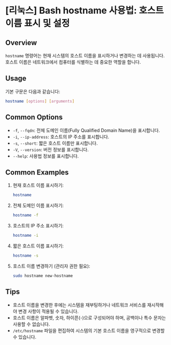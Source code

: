 # [리눅스] Bash hostname 사용법: 호스트 이름 표시 및 설정

## Overview
`hostname` 명령어는 현재 시스템의 호스트 이름을 표시하거나 변경하는 데 사용됩니다. 호스트 이름은 네트워크에서 컴퓨터를 식별하는 데 중요한 역할을 합니다.

## Usage
기본 구문은 다음과 같습니다:

```bash
hostname [options] [arguments]
```

## Common Options
- `-f`, `--fqdn`: 전체 도메인 이름(Fully Qualified Domain Name)을 표시합니다.
- `-i`, `--ip-address`: 호스트의 IP 주소를 표시합니다.
- `-s`, `--short`: 짧은 호스트 이름만 표시합니다.
- `-V`, `--version`: 버전 정보를 표시합니다.
- `--help`: 사용법 정보를 표시합니다.

## Common Examples

1. 현재 호스트 이름 표시하기:
   ```bash
   hostname
   ```

2. 전체 도메인 이름 표시하기:
   ```bash
   hostname -f
   ```

3. 호스트의 IP 주소 표시하기:
   ```bash
   hostname -i
   ```

4. 짧은 호스트 이름 표시하기:
   ```bash
   hostname -s
   ```

5. 호스트 이름 변경하기 (관리자 권한 필요):
   ```bash
   sudo hostname new-hostname
   ```

## Tips
- 호스트 이름을 변경한 후에는 시스템을 재부팅하거나 네트워크 서비스를 재시작해야 변경 사항이 적용될 수 있습니다.
- 호스트 이름은 알파벳, 숫자, 하이픈(-)으로 구성되어야 하며, 공백이나 특수 문자는 사용할 수 없습니다.
- `/etc/hostname` 파일을 편집하여 시스템의 기본 호스트 이름을 영구적으로 변경할 수 있습니다.